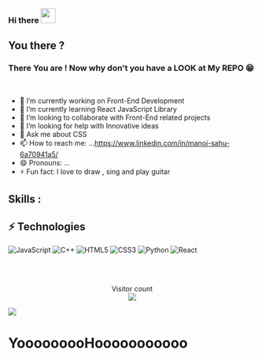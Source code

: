 ### Hi there <img src="https://raw.githubusercontent.com/aemmadi/aemmadi/master/wave.gif" width="30px">

## You there ?
### There You are ! Now why don't you have a LOOK at My REPO 😁 

<br>


- 🔭 I’m currently working on Front-End Development
- 🌱 I’m currently learning React JavaScript Library
- 👯 I’m looking to collaborate with Front-End related projects
- 🤔 I’m looking for help with Innovative ideas
- 💬 Ask me about CSS 
- 📫 How to reach me: ...https://www.linkedin.com/in/manoj-sahu-6a70941a5/ 
- 😄 Pronouns: ...
- ⚡ Fun fact: I love to draw , sing and play guitar 


## Skills :

## ⚡ Technologies

![JavaScript](https://img.shields.io/badge/-JavaScript-black?style=flat-square&logo=javascript)
![C++](https://img.shields.io/badge/-C++-00599C?style=flat-square&logo=c)
![HTML5](https://img.shields.io/badge/-HTML5-E34F26?style=flat-square&logo=html5&logoColor=white)
![CSS3](https://img.shields.io/badge/-CSS3-1572B6?style=flat-square&logo=css3)
![Python](https://img.shields.io/badge/-Python-black?style=flat-square&logo=Python)
![React](https://img.shields.io/badge/-React-black?style=flat-square&logo=react)

<br>
<br>


<p align="center"> 
  Visitor count<br>
  <img src="https://profile-counter.glitch.me/MnojS/count.svg" align="center"></img>
</p>




<a href="https://github.com/MnojS">
  <img align="center" src="https://github-readme-stats.vercel.app/api/top-langs/?username=MnojS&theme=radical&hide_langs_below=1" />
</a>



# YooooooooHooooooooooo
